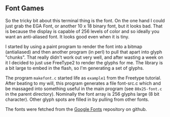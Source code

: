 Font Games
----------

So the tricky bit about this terminal thing is the font. On the
one hand I could just grab the EGA Font, or another 10 x 18
binary font, but it looks bad. That is because the display is
capable of 256 levels of color and so ideally you want an
anti-aliased font. It looks good even when it is tiny.

I started by using a paint program to render the font into a
bitmap (antialiased) and then another program (in perl) to
pull that apart into glyph "chunks". That really didn't work
out very well, and after wasting a week on it I decided to
just use FreeType2 to render the glyphs for me. The library
is a bit large to embed in the flash, so I'm generating a
set of glyphs.

The program `makefont.c` started life as `example1` from
the Freetype tutorial. After beating to my will, this
program generates a file font-src.c which and be massaged
into something useful in the main program (see `80x25-font.c`
in the parent directory). Nominally the font array is 256
glyphs large (8 bit character). Other glyph spots are filled
in by pulling from other fonts.

The fonts were fetched from the [Google Fonts][font] repository
on github.

[font]: https://github.com/google/fonts/
